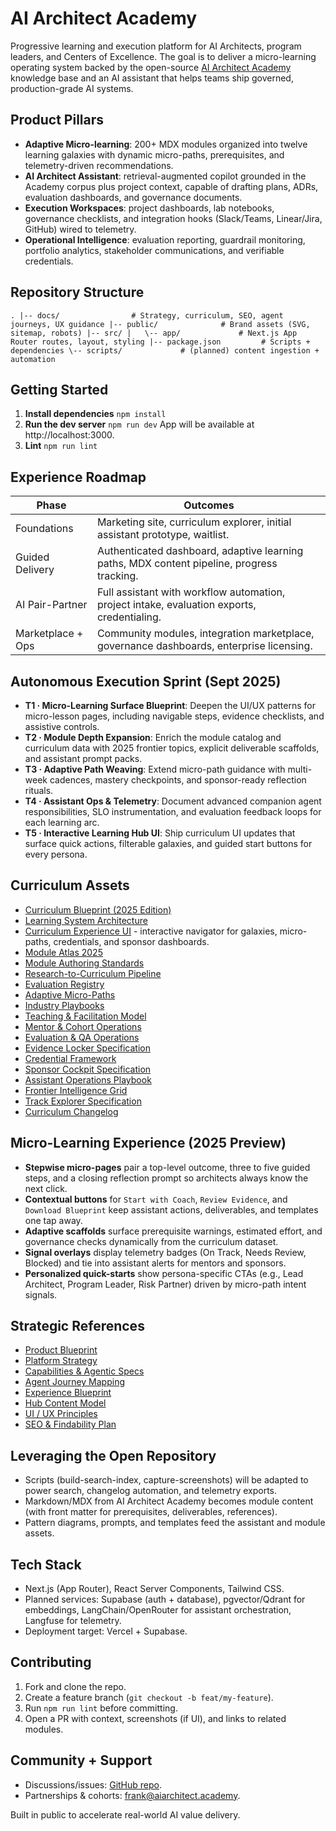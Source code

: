 # AI Architect Academy

Progressive learning and execution platform for AI Architects, program leaders, and Centers of Excellence. The goal is to deliver a micro-learning operating system backed by the open-source [AI Architect Academy](https://github.com/AI-Architect-Academy/ai-architect-academy) knowledge base and an AI assistant that helps teams ship governed, production-grade AI systems.

## Product Pillars
- **Adaptive Micro-learning**: 200+ MDX modules organized into twelve learning galaxies with dynamic micro-paths, prerequisites, and telemetry-driven recommendations.
- **AI Architect Assistant**: retrieval-augmented copilot grounded in the Academy corpus plus project context, capable of drafting plans, ADRs, evaluation dashboards, and governance documents.
- **Execution Workspaces**: project dashboards, lab notebooks, governance checklists, and integration hooks (Slack/Teams, Linear/Jira, GitHub) wired to telemetry.
- **Operational Intelligence**: evaluation reporting, guardrail monitoring, portfolio analytics, stakeholder communications, and verifiable credentials.

## Repository Structure
`
.
|-- docs/                # Strategy, curriculum, SEO, agent journeys, UX guidance
|-- public/              # Brand assets (SVG, sitemap, robots)
|-- src/
|   \-- app/             # Next.js App Router routes, layout, styling
|-- package.json         # Scripts + dependencies
\-- scripts/             # (planned) content ingestion + automation
`

## Getting Started
1. **Install dependencies**
   `
   npm install
   `
2. **Run the dev server**
   `
   npm run dev
   `
   App will be available at http://localhost:3000.
3. **Lint**
   `
   npm run lint
   `

## Experience Roadmap
| Phase | Outcomes |
| --- | --- |
| Foundations | Marketing site, curriculum explorer, initial assistant prototype, waitlist. |
| Guided Delivery | Authenticated dashboard, adaptive learning paths, MDX content pipeline, progress tracking. |
| AI Pair-Partner | Full assistant with workflow automation, project intake, evaluation exports, credentialing. |
| Marketplace + Ops | Community modules, integration marketplace, governance dashboards, enterprise licensing. |

## Autonomous Execution Sprint (Sept 2025)
- **T1 · Micro-Learning Surface Blueprint**: Deepen the UI/UX patterns for micro-lesson pages, including navigable steps, evidence checklists, and assistive controls.
- **T2 · Module Depth Expansion**: Enrich the module catalog and curriculum data with 2025 frontier topics, explicit deliverable scaffolds, and assistant prompt packs.
- **T3 · Adaptive Path Weaving**: Extend micro-path guidance with multi-week cadences, mastery checkpoints, and sponsor-ready reflection rituals.
- **T4 · Assistant Ops & Telemetry**: Document advanced companion agent responsibilities, SLO instrumentation, and evaluation feedback loops for each learning arc.
- **T5 · Interactive Learning Hub UI**: Ship curriculum UI updates that surface quick actions, filterable galaxies, and guided start buttons for every persona.

## Curriculum Assets
- [Curriculum Blueprint (2025 Edition)](docs/curriculum-blueprint.md)
- [Learning System Architecture](docs/curriculum/architecture.md)
- [Curriculum Experience UI](/curriculum) - interactive navigator for galaxies, micro-paths, credentials, and sponsor dashboards.
- [Module Atlas 2025](docs/curriculum/modules.md)
- [Module Authoring Standards](docs/curriculum/module-authoring.md)
- [Research-to-Curriculum Pipeline](docs/curriculum/research-pipeline.md)
- [Evaluation Registry](docs/curriculum/evaluation-registry.md)
- [Adaptive Micro-Paths](docs/curriculum/micro-paths.md)
- [Industry Playbooks](docs/curriculum/industry-playbooks.md)
- [Teaching & Facilitation Model](docs/curriculum/teaching-model.md)
- [Mentor & Cohort Operations](docs/curriculum/mentor-ops.md)
- [Evaluation & QA Operations](docs/curriculum/evaluation-ops.md)
- [Evidence Locker Specification](docs/curriculum/evidence-locker.md)
- [Credential Framework](docs/curriculum/credentials.md)
- [Sponsor Cockpit Specification](docs/curriculum/sponsor-cockpit.md)
- [Assistant Operations Playbook](docs/curriculum/assistant-ops.md)
- [Frontier Intelligence Grid](docs/curriculum/frontier-intelligence.md)
- [Track Explorer Specification](docs/curriculum/track-explorer.md)
- [Curriculum Changelog](docs/curriculum/changelog.md)

## Micro-Learning Experience (2025 Preview)
- **Stepwise micro-pages** pair a top-level outcome, three to five guided steps, and a closing reflection prompt so architects always know the next click.
- **Contextual buttons** for `Start with Coach`, `Review Evidence`, and `Download Blueprint` keep assistant actions, deliverables, and templates one tap away.
- **Adaptive scaffolds** surface prerequisite warnings, estimated effort, and governance checks dynamically from the curriculum dataset.
- **Signal overlays** display telemetry badges (On Track, Needs Review, Blocked) and tie into assistant alerts for mentors and sponsors.
- **Personalized quick-starts** show persona-specific CTAs (e.g., Lead Architect, Program Leader, Risk Partner) driven by micro-path intent signals.

## Strategic References
- [Product Blueprint](docs/product-blueprint.md)
- [Platform Strategy](docs/strategy.md)
- [Capabilities & Agentic Specs](docs/capabilities.md)
- [Agent Journey Mapping](docs/agent-journeys.md)
- [Experience Blueprint](docs/experience-blueprint.md)
- [Hub Content Model](docs/hub-content-model.md)
- [UI / UX Principles](docs/ui-ux-principles.md)
- [SEO & Findability Plan](docs/seo-strategy.md)

## Leveraging the Open Repository
- Scripts (build-search-index, capture-screenshots) will be adapted to power search, changelog automation, and telemetry exports.
- Markdown/MDX from AI Architect Academy becomes module content (with front matter for prerequisites, deliverables, references).
- Pattern diagrams, prompts, and templates feed the assistant and module assets.

## Tech Stack
- Next.js (App Router), React Server Components, Tailwind CSS.
- Planned services: Supabase (auth + database), pgvector/Qdrant for embeddings, LangChain/OpenRouter for assistant orchestration, Langfuse for telemetry.
- Deployment target: Vercel + Supabase.

## Contributing
1. Fork and clone the repo.
2. Create a feature branch (`git checkout -b feat/my-feature`).
3. Run `npm run lint` before committing.
4. Open a PR with context, screenshots (if UI), and links to related modules.

## Community + Support
- Discussions/issues: [GitHub repo](https://github.com/frankxai/saas-ai-architect-academy).
- Partnerships & cohorts: [frank@aiarchitect.academy](mailto:frank@aiarchitect.academy).

Built in public to accelerate real-world AI value delivery.




